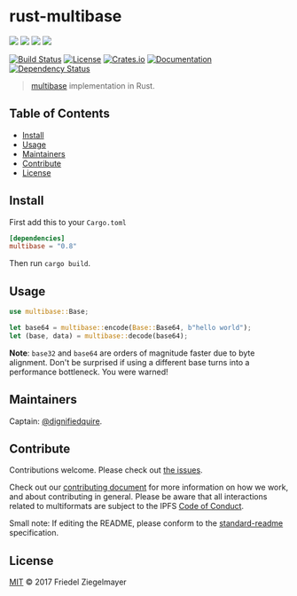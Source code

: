 # rust-multibase

[![](https://img.shields.io/badge/made%20by-Protocol%20Labs-blue.svg?style=flat-square)](http://ipn.io)
[![](https://img.shields.io/badge/project-multiformats-blue.svg?style=flat-square)](https://github.com/multiformats/multiformats)
[![](https://img.shields.io/badge/freenode-%23ipfs-blue.svg?style=flat-square)](https://webchat.freenode.net/?channels=%23ipfs)
[![](https://img.shields.io/badge/readme%20style-standard-brightgreen.svg?style=flat-square)](https://github.com/RichardLitt/standard-readme)

[![Build Status](https://github.com/multiformats/rust-multibase/workflows/build/badge.svg)](https://github.com/https://github.com/multiformats/rust-multibase/actions)
[![License](https://img.shields.io/crates/l/multibase?style=flat-square)](LICENSE)
[![Crates.io](https://img.shields.io/crates/v/multibase?style=flat-square)](https://crates.io/crates/multibase)
[![Documentation](https://docs.rs/multibase/badge.svg?style=flat-square)](https://docs.rs/multibase)
[![Dependency Status](https://deps.rs/repo/github/multiformats/rust-multibase/status.svg)](https://deps.rs/repo/github/multiformats/rust-multibase)

> [multibase](https://github.com/multiformats/multibase) implementation in Rust.

## Table of Contents

- [Install](#install)
- [Usage](#usage)
- [Maintainers](#maintainers)
- [Contribute](#contribute)
- [License](#license)

## Install

First add this to your `Cargo.toml`

```toml
[dependencies]
multibase = "0.8"
```

Then run `cargo build`.

## Usage

```rust
use multibase::Base;

let base64 = multibase::encode(Base::Base64, b"hello world");
let (base, data) = multibase::decode(base64);
```

**Note**: `base32` and `base64` are orders of magnitude faster due to byte alignment. Don't
be surprised if using a different base turns into a performance bottleneck. You
were warned!

## Maintainers

Captain: [@dignifiedquire](https://github.com/dignifiedquire).

## Contribute

Contributions welcome. Please check out [the issues](https://github.com/multiformats/rust-multibase/issues).

Check out our [contributing document](https://github.com/multiformats/multiformats/blob/master/contributing.md) for more information on how we work, and about contributing in general. Please be aware that all interactions related to multiformats are subject to the IPFS [Code of Conduct](https://github.com/ipfs/community/blob/master/code-of-conduct.md).

Small note: If editing the README, please conform to the [standard-readme](https://github.com/RichardLitt/standard-readme) specification.


## License

[MIT](LICENSE) © 2017 Friedel Ziegelmayer
